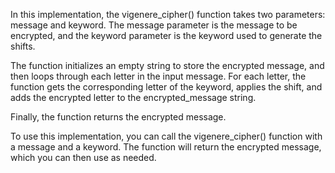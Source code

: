 In this implementation, the vigenere_cipher() function takes two parameters: message and keyword. The message parameter is the message to be encrypted, and the keyword parameter is the keyword used to generate the shifts.

The function initializes an empty string to store the encrypted message, and then loops through each letter in the input message. For each letter, the function gets the corresponding letter of the keyword, applies the shift, and adds the encrypted letter to the encrypted_message string.

Finally, the function returns the encrypted message.

To use this implementation, you can call the vigenere_cipher() function with a message and a keyword. The function will return the encrypted message, which you can then use as needed.